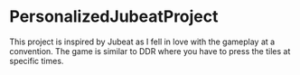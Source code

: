 # PersonalizedJubeatProject
This project is inspired by Jubeat as I fell in love with the gameplay at a convention. The game is similar to DDR where you have to press the tiles at specific times.
